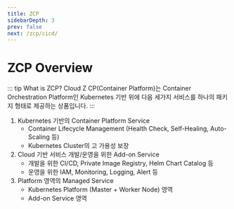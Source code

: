 ```yaml
---
title: ZCP
sidebarDepth: 3
prev: false
next: /zcp/cicd/
---
```


# ZCP Overview

::: tip What is ZCP?
Cloud Z CP(Container Platform)는 Container Orchestration Platform인 Kubernetes 기반 위에 다음 세가지 서비스를 하나의 패키지 형태로 제공하는 상품입니다.
:::

1. Kubernetes 기반의 Container Platform Service 
   * Container Lifecycle Management (Health Check, Self-Healing, Auto-Scaling 등)
   * Kubernetes Cluster의 고 가용성 보장
2. Cloud 기반 서비스 개발/운영을 위한 Add-on Service
   * 개발을 위한 CI/CD, Private Image Registry, Helm Chart Catalog 등
   * 운영을 위한 IAM, Monitoring, Logging, Alert 등
3. Platform 영역의 Managed Service
   * Kubernetes Platform (Master + Worker Node) 영역
   * Add-on Service 영역